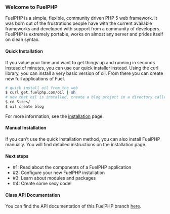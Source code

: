 ### Welcome to FuelPHP ###

FuelPHP is a simple, flexible, community driven PHP 5 web framework. It was born out of the frustrations people have with the current available frameworks and developed with support from a community of developers. FuelPHP is extremely portable, works on almost any server and prides itself on clean syntax.

#### Quick Installation ####

If you value your time and want to get things up and running in seconds instead of minutes, you can use our quick installer instead. Using the curl library, you can install a very basic version of oil. From there you can create new full applications of Fuel.

```bash
# quick install oil from the web
$ curl get.fuelphp.com/oil | sh
# now that oil is installed, create a blog project in a directory called Sites
$ cd Sites/
$ oil create blog
```

For more information, see the [installation](../02-Installation/01-Using_the_commandline) page.

#### Manual Installation ####

If you can't use the quick installation method, you can also install FuelPHP manually. You will find detailed instructions on the installation page.

#### Next steps ####

* #1: Read about the components of a FuelPHP application
* #2: Configure your new FuelPHP installation
* #3: Learn about modules and packages
* #4: Create some sexy code!

#### Class API Documentation ####

You can find the API documentation of this FuelPHP branch [here](#).
